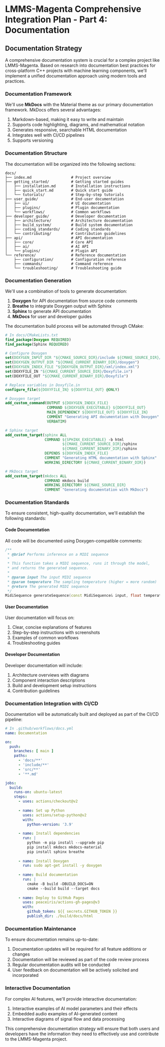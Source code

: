 # LMMS-Magenta Comprehensive Integration Plan - Part 4: Documentation

## Documentation Strategy

A comprehensive documentation system is crucial for a complex project like LMMS-Magenta. Based on research into documentation best practices for cross-platform C++ projects with machine learning components, we'll implement a unified documentation approach using modern tools and practices.

### Documentation Framework

We'll use **MkDocs** with the Material theme as our primary documentation framework. MkDocs offers several advantages:

1. Markdown-based, making it easy to write and maintain
2. Supports code highlighting, diagrams, and mathematical notation
3. Generates responsive, searchable HTML documentation
4. Integrates well with CI/CD pipelines
5. Supports versioning

### Documentation Structure

The documentation will be organized into the following sections:

```
docs/
├── index.md                  # Project overview
├── getting_started/          # Getting started guides
│   ├── installation.md       # Installation instructions
│   ├── quick_start.md        # Quick start guide
│   └── tutorials/            # Step-by-step tutorials
├── user_guide/               # End-user documentation
│   ├── ui/                   # UI documentation
│   ├── plugins/              # Plugin documentation
│   └── workflows/            # Common workflows
├── developer_guide/          # Developer documentation
│   ├── architecture/         # Architecture documentation
│   ├── build_system/         # Build system documentation
│   ├── coding_standards/     # Coding standards
│   └── contributing/         # Contribution guidelines
├── api/                      # API documentation
│   ├── core/                 # Core API
│   ├── ai/                   # AI API
│   └── plugins/              # Plugin API
└── reference/                # Reference documentation
    ├── configuration/        # Configuration reference
    ├── commands/             # Command reference
    └── troubleshooting/      # Troubleshooting guide
```

### Documentation Generation

We'll use a combination of tools to generate documentation:

1. **Doxygen** for API documentation from source code comments
2. **Breathe** to integrate Doxygen output with Sphinx
3. **Sphinx** to generate API documentation
4. **MkDocs** for user and developer guides

The documentation build process will be automated through CMake:

```cmake
# In docs/CMakeLists.txt
find_package(Doxygen REQUIRED)
find_package(Sphinx REQUIRED)

# Configure Doxygen
set(DOXYGEN_INPUT_DIR "${CMAKE_SOURCE_DIR}/include ${CMAKE_SOURCE_DIR}/src")
set(DOXYGEN_OUTPUT_DIR "${CMAKE_CURRENT_BINARY_DIR}/doxygen")
set(DOXYGEN_INDEX_FILE "${DOXYGEN_OUTPUT_DIR}/xml/index.xml")
set(DOXYFILE_IN "${CMAKE_CURRENT_SOURCE_DIR}/Doxyfile.in")
set(DOXYFILE_OUT "${CMAKE_CURRENT_BINARY_DIR}/Doxyfile")

# Replace variables in Doxyfile.in
configure_file(${DOXYFILE_IN} ${DOXYFILE_OUT} @ONLY)

# Doxygen target
add_custom_command(OUTPUT ${DOXYGEN_INDEX_FILE}
                   COMMAND ${DOXYGEN_EXECUTABLE} ${DOXYFILE_OUT}
                   MAIN_DEPENDENCY ${DOXYFILE_OUT} ${DOXYFILE_IN}
                   COMMENT "Generating API documentation with Doxygen"
                   VERBATIM)

# Sphinx target
add_custom_target(sphinx ALL
                  COMMAND ${SPHINX_EXECUTABLE} -b html
                          ${CMAKE_CURRENT_SOURCE_DIR}/sphinx
                          ${CMAKE_CURRENT_BINARY_DIR}/sphinx
                  DEPENDS ${DOXYGEN_INDEX_FILE}
                  COMMENT "Generating HTML documentation with Sphinx"
                  WORKING_DIRECTORY ${CMAKE_CURRENT_BINARY_DIR})

# MkDocs target
add_custom_target(mkdocs ALL
                  COMMAND mkdocs build
                  WORKING_DIRECTORY ${CMAKE_SOURCE_DIR}
                  COMMENT "Generating documentation with MkDocs")
```

### Documentation Standards

To ensure consistent, high-quality documentation, we'll establish the following standards:

#### Code Documentation

All code will be documented using Doxygen-compatible comments:

```cpp
/**
 * @brief Performs inference on a MIDI sequence
 *
 * This function takes a MIDI sequence, runs it through the model,
 * and returns the generated sequence.
 *
 * @param input The input MIDI sequence
 * @param temperature The sampling temperature (higher = more random)
 * @return The generated MIDI sequence
 */
MidiSequence generateSequence(const MidiSequence& input, float temperature = 1.0f);
```

#### User Documentation

User documentation will focus on:

1. Clear, concise explanations of features
2. Step-by-step instructions with screenshots
3. Examples of common workflows
4. Troubleshooting guides

#### Developer Documentation

Developer documentation will include:

1. Architecture overviews with diagrams
2. Component interaction descriptions
3. Build and development setup instructions
4. Contribution guidelines

### Documentation Integration with CI/CD

Documentation will be automatically built and deployed as part of the CI/CD pipeline:

```yaml
# In .github/workflows/docs.yml
name: Documentation

on:
  push:
    branches: [ main ]
    paths:
      - 'docs/**'
      - 'include/**'
      - 'src/**'
      - '**.md'

jobs:
  build:
    runs-on: ubuntu-latest
    steps:
      - uses: actions/checkout@v2
      
      - name: Set up Python
        uses: actions/setup-python@v2
        with:
          python-version: '3.9'
          
      - name: Install dependencies
        run: |
          python -m pip install --upgrade pip
          pip install mkdocs mkdocs-material
          pip install sphinx breathe
          
      - name: Install Doxygen
        run: sudo apt-get install -y doxygen
        
      - name: Build documentation
        run: |
          cmake -B build -DBUILD_DOCS=ON
          cmake --build build --target docs
          
      - name: Deploy to GitHub Pages
        uses: peaceiris/actions-gh-pages@v3
        with:
          github_token: ${{ secrets.GITHUB_TOKEN }}
          publish_dir: ./build/docs/html
```

### Documentation Maintenance

To ensure documentation remains up-to-date:

1. Documentation updates will be required for all feature additions or changes
2. Documentation will be reviewed as part of the code review process
3. Regular documentation audits will be conducted
4. User feedback on documentation will be actively solicited and incorporated

### Interactive Documentation

For complex AI features, we'll provide interactive documentation:

1. Interactive examples of AI model parameters and their effects
2. Embedded audio examples of AI-generated content
3. Interactive diagrams of signal flow and data processing

This comprehensive documentation strategy will ensure that both users and developers have the information they need to effectively use and contribute to the LMMS-Magenta project.
